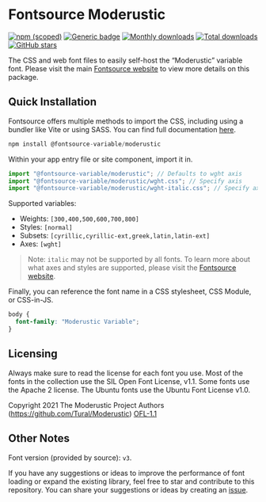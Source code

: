 # Fontsource Moderustic

[![npm (scoped)](https://img.shields.io/npm/v/@fontsource-variable/moderustic?color=brightgreen)](https://www.npmjs.com/package/@fontsource-variable/moderustic) [![Generic badge](https://img.shields.io/badge/fontsource-passing-brightgreen)](https://github.com/fontsource/fontsource) [![Monthly downloads](https://badgen.net/npm/dm/@fontsource-variable/moderustic)](https://github.com/fontsource/fontsource) [![Total downloads](https://badgen.net/npm/dt/@fontsource-variable/moderustic)](https://github.com/fontsource/fontsource) [![GitHub stars](https://img.shields.io/github/stars/fontsource/fontsource.svg?style=social&label=Star)](https://github.com/fontsource/fontsource/stargazers)

The CSS and web font files to easily self-host the “Moderustic” variable font. Please visit the main [Fontsource website](https://fontsource.org/fonts/moderustic) to view more details on this package.

## Quick Installation

Fontsource offers multiple methods to import the CSS, including using a bundler like Vite or using SASS. You can find full documentation [here](https://fontsource.org/docs/getting-started/introduction).

```javascript
npm install @fontsource-variable/moderustic
```

Within your app entry file or site component, import it in.

```javascript
import "@fontsource-variable/moderustic"; // Defaults to wght axis
import "@fontsource-variable/moderustic/wght.css"; // Specify axis
import "@fontsource-variable/moderustic/wght-italic.css"; // Specify axis and style
```

Supported variables:
- Weights: `[300,400,500,600,700,800]`
- Styles: `[normal]`
- Subsets: `[cyrillic,cyrillic-ext,greek,latin,latin-ext]`
- Axes: `[wght]`

> Note: `italic` may not be supported by all fonts. To learn more about what axes and styles are supported, please visit the [Fontsource website](https://fontsource.org/fonts/moderustic).

Finally, you can reference the font name in a CSS stylesheet, CSS Module, or CSS-in-JS.

```css
body {
  font-family: "Moderustic Variable";
}
```

## Licensing
Always make sure to read the license for each font you use. Most of the fonts in the collection use the SIL Open Font License, v1.1. Some fonts use the Apache 2 license. The Ubuntu fonts use the Ubuntu Font License v1.0.

Copyright 2021 The Moderustic Project Authors (https://github.com/Tural/Moderustic)
[OFL-1.1](https://openfontlicense.org)

## Other Notes
Font version (provided by source): `v3`.

If you have any suggestions or ideas to improve the performance of font loading or expand the existing library, feel free to star and contribute to this repository. You can share your suggestions or ideas by creating an [issue](https://github.com/fontsource/fontsource/issues).